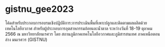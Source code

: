 # gistnu_gee2023
โค้ดสำหรับประกอบการอบรมเชิงปฎิบัติการ:การประเมินพื้นที่เพาะปลูกและติดตามผลผลิตด้วยเทคโนโลยีอวกาศ สำหรับผู้ประกอบการอุตสาหกรรมอ้อยและน้ำตาล
ระหว่างวันที่ 18-19 ตุลาคม 2566
ณ มหาวิทยาลัยนเรศวร โดย สถานภูมิภาคเทคโนโลยีอวกาศและภูมิสารสนเทศ ภาคเหนือตอนล่าง มนเรศวร (GISTNU)
